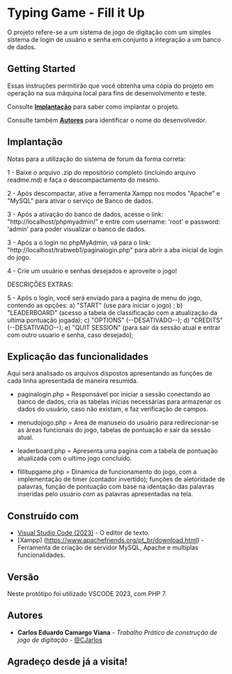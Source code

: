 # Typing Game - Fill it Up

O projeto refere-se a um sistema de jogo de digitação com um simples sistema de login de usuário e senha em conjunto a integração a um banco de dados.

##  Getting Started

Essas instruções permitirão que você obtenha uma cópia do projeto em operação na sua máquina local para fins de desenvolvimento e teste.

Consulte **[Implantação](#-implanta%C3%A7%C3%A3o)** para saber como implantar o projeto.

Consulte também **[Autores](#-implanta%C3%A7%C3%A3o)** para identificar o nome do desenvolvedor.

##  Implantação

Notas para a utilização do sistema de forum da forma correta:

1 - Baixe o arquivo .zip do repositório completo (incluindo arquivo readme.md) e faça o descompactamento do mesmo.

2 - Após descompactar, ative a ferramenta Xampp nos modos "Apache" e "MySQL" para ativar o serviço de Banco de dados.

3 - Após a ativação do banco de dados, acesse o link: "http://localhost/phpmyadmin/" e entre com username: 'root' e password: 'admin' para poder visualizar o banco de dados.

3 - Após a o login no phpMyAdmin, vá para o link: "http://localhost/trabweb1/paginalogin.php" para abrir a aba inicial de login do jogo.

4 - Crie um usuário e senhas desejados e aproveite o jogo!

DESCRIÇÕES EXTRAS:

5 - Após o login, você será enviado para a pagina de menu do jogo, contendo as opções:
a)  "START" (use para iniciar o jogo) ; 
b) "LEADERBOARD" (acesso a tabela de classificação com a atualização da ultima pontuação jogada); 
c) "OPTIONS" (--DESATIVADO--); 
d) "CREDITS" (--DESATIVADO--); 
e) "QUIT SESSION" (para sair da sessão atual e entrar com outro usuario e senha, caso desejado);

##  Explicação das funcionalidades

Aqui será analisado os arquivos dispostos apresentando as funções de cada linha apresentada de maneira resumida.

 * paginalogin.php =
Responsável por iniciar a sessão conectando ao banco de dados, cria as tabelas inicias necessárias para armazenar os dados do usuário, caso não existam, e faz verificação de campos.

* menudojogo.php =
Area de manuseio do usuário para redirecionar-se as áreas funcionais do jogo, tabelas de pontuação e sair da sessão atual.

* leaderboard.php =
Apresenta uma pagina com a tabela de pontuação atualizada com o ultimo jogo concluído.

* fillitupgame.php =
Dinamica de funcionamento do jogo, com a implementação de timer (contador invertido); funções de aletoridade de palavras, função de pontuação com base na identação das palavras inseridas pelo usuário com as palavras apresentadas na tela.

##  Construído com

* [Visual Studio Code (2023)](https://code.visualstudio.com/) - O editor de texto.
* [Xampp] (https://www.apachefriends.org/pt_br/download.html) - Ferramenta de criação de servidor MySQL, Apache e multiplas funcionalidades. 

##  Versão

Neste protótipo foi utilizado VSCODE 2023, com PHP 7. 

## Autores

* **Carlos Eduardo Camargo Viana** - *Trabalho Prático de construção de jogo de digitação* - [@CJarlos](https://github.com/CJarlos)

Agradeço desde já a visita!
---

